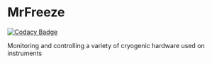 # MrFreeze

[![Codacy Badge](https://api.codacy.com/project/badge/Grade/24b039e3226d4c1db785e0585cc40449)](https://www.codacy.com/app/astrobokonon/MrFreeze?utm_source=github.com&amp;utm_medium=referral&amp;utm_content=LowellObservatory/MrFreeze&amp;utm_campaign=Badge_Grade)

Monitoring and controlling a variety of cryogenic hardware used on instruments
